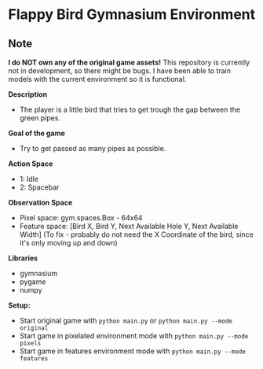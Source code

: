 # Flappy Bird Gymnasium Environment

## Note
**I do NOT own any of the original game assets!** This repository is currently not in development, so there might be bugs. I have been able to train models with the current environment so it is functional.

**Description**
* The player is a little bird that tries to get trough the gap between the green pipes.

**Goal of the game**
* Try to get passed as many pipes as possible.

**Action Space**
* 1: Idle
* 2: Spacebar

**Observation Space**
* Pixel space: gym.spaces.Box - 64x64
* Feature space: [Bird X, Bird Y, Next Available Hole Y, Next Available Width] (To fix - probably do not need the X Coordinate of the bird, since it's only moving up and down)

**Libraries**
* gymnasium
* pygame
* numpy

**Setup:**
* Start original game with `python main.py` or `python main.py --mode original`
* Start game in pixelated environment mode with `python main.py --mode pixels`
* Start game in features environment mode with `python main.py --mode features`

